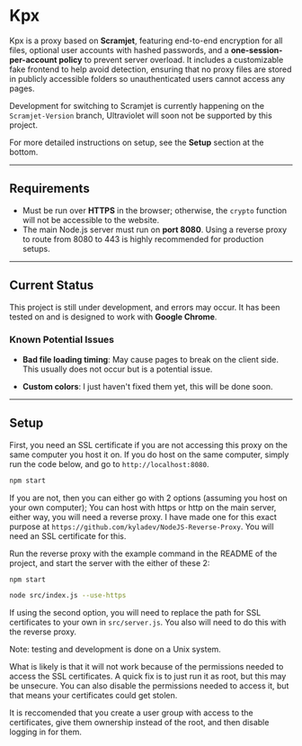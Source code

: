 # Kpx

Kpx is a proxy based on **Scramjet**, featuring end-to-end encryption for all files, optional user accounts with hashed passwords, and a **one-session-per-account policy** to prevent server overload. It includes a customizable fake frontend to help avoid detection, ensuring that no proxy files are stored in publicly accessible folders so unauthenticated users cannot access any pages.  

Development for switching to Scramjet is currently happening on the `Scramjet-Version` branch, Ultraviolet will soon not be supported by this project.

For more detailed instructions on setup, see the **Setup** section at the bottom.

---

## Requirements

- Must be run over **HTTPS** in the browser; otherwise, the `crypto` function will not be accessible to the website.  
- The main Node.js server must run on **port 8080**. Using a reverse proxy to route from 8080 to 443 is highly recommended for production setups.

---

## Current Status

This project is still under development, and errors may occur. It has been tested on and is designed to work with **Google Chrome**.

### Known Potential Issues

- **Bad file loading timing**: May cause pages to break on the client side. This usually does not occur but is a potential issue.

- **Custom colors**: I just haven't fixed them yet, this will be done soon.

---

## Setup

First, you need an SSL certificate if you are not accessing this proxy on the same computer you host it on. If you do host on the same computer, simply run the code below, and go to `http://localhost:8080`.

```bash
npm start
```

If you are not, then you can either go with 2 options (assuming you host on your own computer); You can host with https or http on the main server, either way, you will need a reverse proxy. I have made one for this exact purpose at `https://github.com/kyladev/NodeJS-Reverse-Proxy`. You will need an SSL certificate for this.

Run the reverse proxy with the example command in the README of the project, and start the server with the either of these 2:

```bash
npm start
```
```bash
node src/index.js --use-https
```

If using the second option, you will need to replace the path for SSL certificates to your own in `src/server.js`. You also will need to do this with the reverse proxy. 

Note: testing and development is done on a Unix system.

What is likely is that it will not work because of the permissions needed to access the SSL certificates. A quick fix is to just run it as root, but this may be unsecure. You can also disable the permissions needed to access it, but that means your certificates could get stolen.

It is reccomended that you create a user group with access to the certificates, give them ownership instead of the root, and then disable logging in for them.
